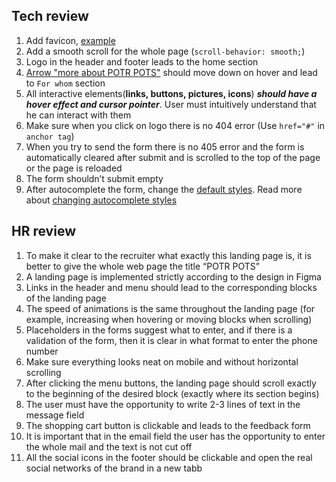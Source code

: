 
## Tech review

1. Add favicon, [example](http://joxi.ru/brRoByXuBJjwkm)
2. Add a smooth scroll for the whole page (`scroll-behavior: smooth;`)
3. Logo in the header and footer leads to the home section
4. [Arrow "more about POTR POTS"](http://joxi.ru/DmBjw5otqwR4dm) should move down on hover and lead to `For whom` section
5. All interactive elements(**links, buttons, pictures, icons**) ***should have a hover effect and cursor pointer***. User must intuitively understand that he can interact with them
6. Make sure when you click on logo there is no 404 error (Use `href="#"` in `anchor tag`)
7. When you try to send the form there is no 405 error and the form is automatically cleared after submit and is scrolled to the top of the page or the page is reloaded
8. The form shouldn’t submit empty
9. After autocomplete the form, change the [default styles](https://user-images.githubusercontent.com/52370890/146189569-ff5e5387-d2bc-4781-ab8d-fd507582512e.png). Read more about [changing autocomplete styles](https://css-tricks.com/snippets/css/change-autocomplete-styles-webkit-browsers/)

## HR review

1. To make it clear to the recruiter what exactly this landing page is, it is better to give the whole web page the title “POTR POTS”
2. A landing page is implemented strictly according to the design in Figma
3. Links in the header and menu should lead to the corresponding blocks of the landing page
4. The speed of animations is the same throughout the landing page (for example, increasing when hovering or moving blocks when scrolling)
5. Placeholders in the forms suggest what to enter, and if there is a validation of the form, then it is clear in what format to enter the phone number
6. Make sure everything looks neat on mobile and without horizontal scrolling
7. After clicking the menu buttons, the landing page should scroll exactly to the beginning of the desired block (exactly where its section begins)
8. The user must have the opportunity to write 2-3 lines of text in the message field
9. The shopping cart button is clickable and leads to the feedback form
10. It is important that in the email field the user has the opportunity to enter the whole mail and the text is not cut off
11. All the social icons in the footer should be clickable and open the real social networks of the brand in a new tabb
